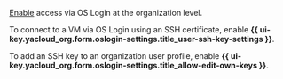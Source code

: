 [Enable](../../organization/operations/os-login-access.md) access via OS Login at the organization level.

To connect to a VM via OS Login using an SSH certificate, enable **{{ ui-key.yacloud_org.form.oslogin-settings.title_user-ssh-key-settings }}**.

To add an SSH key to an organization user profile, enable **{{ ui-key.yacloud_org.form.oslogin-settings.title_allow-edit-own-keys }}**.